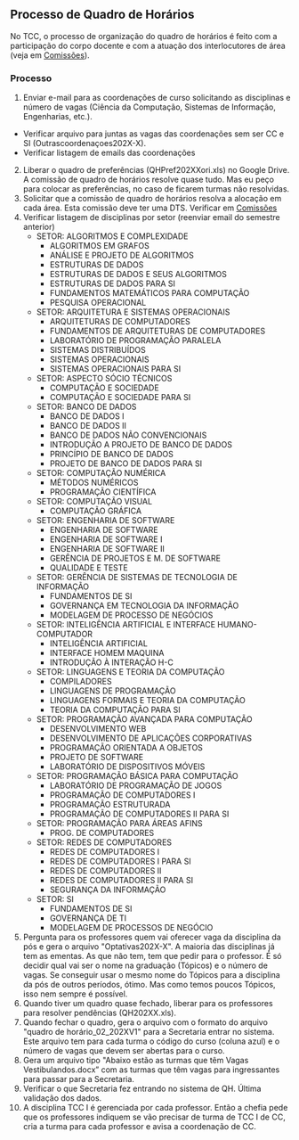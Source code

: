 ## Processo de Quadro de Horários

No TCC, o processo de organização do quadro de horários é feito com a participação do corpo docente e com a atuação dos interlocutores de área (veja em [Comissões](./org-comissoes.md)).

### Processo

1. Enviar e-mail para as coordenações de curso solicitando as disciplinas e número de vagas (Ciência da Computação, Sistemas de Informação, Engenharias, etc.). 
  - Verificar arquivo para juntas as vagas das coordenações sem ser CC e SI (Outrascoordenaçoes202X-X).
  - Verificar listagem de emails das coordenações
2. Liberar o quadro de preferências (QHPref202XXori.xls) no Google Drive. A comissão de quadro de horários resolve quase tudo. Mas eu peço para colocar as preferências, no caso de ficarem turmas não resolvidas.
3. Solicitar que a comissão de quadro de horários resolva a alocação em cada área. Esta comissão deve ter uma DTS. Verificar em [Comissões](./org-comissoes.md)
4. Verificar listagem de disciplinas por setor (reenviar email do semestre anterior)
    - SETOR: ALGORITMOS E COMPLEXIDADE
        * ALGORITMOS EM GRAFOS
        * ANÁLISE E PROJETO DE ALGORITMOS
        * ESTRUTURAS DE DADOS
        * ESTRUTURAS DE DADOS E SEUS ALGORITMOS
        * ESTRUTURAS DE DADOS PARA SI
        * FUNDAMENTOS MATEMÁTICOS PARA COMPUTAÇÃO
        * PESQUISA OPERACIONAL
    - SETOR: ARQUITETURA E SISTEMAS OPERACIONAIS
        * ARQUITETURAS DE COMPUTADORES
        * FUNDAMENTOS DE ARQUITETURAS DE COMPUTADORES
        * LABORATÓRIO DE PROGRAMAÇÃO PARALELA
        * SISTEMAS DISTRIBUÍDOS
        * SISTEMAS OPERACIONAIS
        * SISTEMAS OPERACIONAIS PARA SI
    - SETOR: ASPECTO SÓCIO TÉCNICOS
        * COMPUTAÇÃO E SOCIEDADE
        * COMPUTAÇÃO E SOCIEDADE PARA SI
    - SETOR: BANCO DE DADOS
        * BANCO DE DADOS I
        * BANCO DE DADOS II
        * BANCO DE DADOS NÃO CONVENCIONAIS
        * INTRODUÇÃO A PROJETO DE BANCO DE DADOS
        * PRINCÍPIO DE BANCO DE DADOS
        * PROJETO DE BANCO DE DADOS PARA SI
    - SETOR: COMPUTAÇÃO NUMÉRICA
        * MÉTODOS NUMÉRICOS
        * PROGRAMAÇÃO CIENTÍFICA
    - SETOR: COMPUTAÇÃO VISUAL
        * COMPUTAÇÃO GRÁFICA
    - SETOR: ENGENHARIA DE SOFTWARE
        * ENGENHARIA DE SOFTWARE
        * ENGENHARIA DE SOFTWARE I
        * ENGENHARIA DE SOFTWARE II
        * GERÊNCIA DE PROJETOS E M. DE SOFTWARE
        * QUALIDADE E TESTE
    - SETOR: GERÊNCIA DE SISTEMAS DE TECNOLOGIA DE INFORMAÇÃO
        * FUNDAMENTOS DE SI
        * GOVERNANÇA EM TECNOLOGIA DA INFORMAÇÃO
        * MODELAGEM DE PROCESSO DE NEGÓCIOS
    - SETOR: INTELIGÊNCIA ARTIFICIAL E INTERFACE HUMANO-COMPUTADOR
        * INTELIGÊNCIA ARTIFICIAL
        * INTERFACE HOMEM MAQUINA
        * INTRODUÇÃO À INTERAÇÃO H-C
    - SETOR: LINGUAGENS E TEORIA DA COMPUTAÇÃO
        * COMPILADORES
        * LINGUAGENS DE PROGRAMAÇÃO
        * LINGUAGENS FORMAIS E TEORIA DA COMPUTAÇÃO
        * TEORIA DA COMPUTAÇÃO PARA SI
    - SETOR: PROGRAMAÇÃO AVANÇADA PARA COMPUTAÇÃO
        * DESENVOLVIMENTO WEB
        * DESENVOLVIMENTO DE APLICAÇÕES CORPORATIVAS
        * PROGRAMAÇÃO ORIENTADA A OBJETOS
        * PROJETO DE SOFTWARE
        * LABORATÓRIO DE DISPOSITIVOS MÓVEIS  
    - SETOR: PROGRAMAÇÃO BÁSICA PARA COMPUTAÇÃO
        * LABORATÓRIO DE PROGRAMAÇÃO DE JOGOS
        * PROGRAMAÇÃO DE COMPUTADORES I
        * PROGRAMAÇÃO ESTRUTURADA  
        * PROGRAMAÇÃO DE COMPUTADORES II PARA SI
    - SETOR: PROGRAMAÇÃO PARA ÁREAS AFINS
        * PROG. DE COMPUTADORES
    - SETOR: REDES DE COMPUTADORES
        * REDES DE COMPUTADORES I
        * REDES DE COMPUTADORES I PARA SI
        * REDES DE COMPUTADORES II
        * REDES DE COMPUTADORES II PARA SI
        * SEGURANÇA DA INFORMAÇÃO
    - SETOR: SI
        * FUNDAMENTOS DE SI
        * GOVERNANÇA DE TI
        * MODELAGEM DE PROCESSOS DE NEGÓCIO
5. Pergunta para os professores quem vai oferecer vaga da disciplina da pós e gera o arquivo "Optativas202X-X". A maioria das disciplinas já tem as ementas. As que não tem, tem que pedir para o professor. É só decidir qual vai ser o nome na graduação (Tópicos) e o número de vagas. Se conseguir usar o mesmo nome do Tópicos para a disciplina da pós de outros períodos, ótimo. Mas como temos poucos Tópicos, isso nem sempre é possível.
6. Quando tiver um quadro quase fechado, liberar para os professores para resolver pendências (QH202XX.xls).
7. Quando fechar o quadro, gera o arquivo com o formato do arquivo "quadro de horário_02_202XV1" para a Secretaria entrar no sistema. Este arquivo tem para cada turma o código do curso (coluna azul) e o número de vagas que devem ser abertas para o curso.
8. Gera um arquivo tipo "Abaixo estão as turmas que têm Vagas Vestibulandos.docx” com as turmas que têm vagas para ingressantes para passar para a Secretaria.
9. Verificar o que Secretaria fez entrando no sistema de QH. Última validação dos dados.
10. A disciplina TCC I é gerenciada por cada professor. Então a chefia pede que os professores indiquem se vão precisar de turma de TCC I de CC, cria a turma para cada professor e avisa a coordenação de CC.
